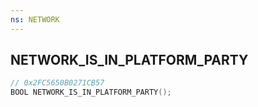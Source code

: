 ```yaml
---
ns: NETWORK
---
```

## NETWORK_IS_IN_PLATFORM_PARTY

```c
// 0x2FC5650B0271CB57
BOOL NETWORK_IS_IN_PLATFORM_PARTY();
```

